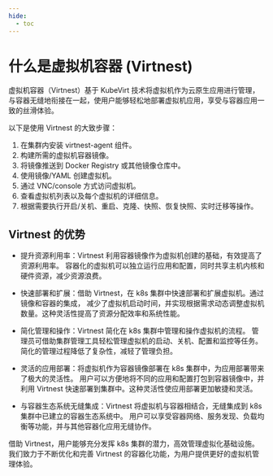 ```yaml
---
hide:
  - toc
---
```


# 什么是虚拟机容器 (Virtnest)

虚拟机容器（Virtnest）基于 KubeVirt 技术将虚拟机作为云原生应用进行管理，与容器无缝地衔接在一起，使用户能够轻松地部署虚拟机应用，享受与容器应用一致的丝滑体验。

以下是使用 Virtnest 的大致步骤：

1. 在集群内安装 virtnest-agent 组件。
2. 构建所需的虚拟机容器镜像。
3. 将镜像推送到 Docker Registry 或其他镜像仓库中。
4. 使用镜像/YAML 创建虚拟机。
5. 通过 VNC/console 方式访问虚拟机。
6. 查看虚拟机列表以及每个虚拟机的详细信息。
7. 根据需要执行开启/关机、重启、克隆、快照、恢复快照、实时迁移等操作。

## Virtnest 的优势

- 提升资源利用率：Virtnest 利用容器镜像作为虚拟机创建的基础，有效提高了资源利用率。
  容器化的虚拟机可以独立运行应用和配置，同时共享主机内核和硬件资源，减少资源浪费。

- 快速部署和扩展：借助 Virtnest，在 k8s 集群中快速部署和扩展虚拟机。通过镜像和容器的集成，
  减少了虚拟机启动时间，并实现根据需求动态调整虚拟机数量。这种灵活性提高了资源分配效率和系统性能。

- 简化管理和操作：Virtnest 简化在 k8s 集群中管理和操作虚拟机的流程。
  管理员可借助集群管理工具轻松管理虚拟机的启动、关机、配置和监控等任务。简化的管理过程降低了复杂性，减轻了管理负担。

- 灵活的应用部署：将虚拟机作为容器镜像部署在 k8s 集群中，为应用部署带来了极大的灵活性。
  用户可以方便地将不同的应用和配置打包到容器镜像中，并利用 Virtnest 快速部署到集群中。这种灵活性使应用部署更加敏捷和灵活。

- 与容器生态系统无缝集成：Virtnest 将虚拟机与容器相结合，无缝集成到 k8s 集群中已建立的容器生态系统中。
  用户可以享受容器网络、服务发现、负载均衡等功能，并与其他容器化应用无缝协作。

借助 Virtnest，用户能够充分发挥 k8s 集群的潜力，高效管理虚拟化基础设施。
我们致力于不断优化和完善 Virtnest 的容器化功能，为用户提供更好的虚拟机管理体验。

